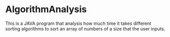 # AlgorithmAnalysis
This is a JAVA program that analysis how much time it takes different sorting algorithms to sort an array of numbers of a size that the user inputs.
